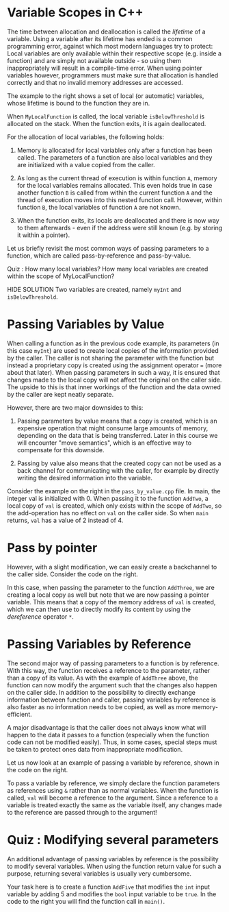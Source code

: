 # Variable Scopes in C++
The time between allocation and deallocation is called the *_lifetime_* of a variable. Using a variable after its lifetime has ended is a common programming error, against which most modern languages try to protect: Local variables are only available within their respective scope (e.g. inside a function) and are simply not available outside - so using them inappropriately will result in a compile-time error. When using pointer variables however, programmers must make sure that allocation is handled correctly and that no invalid memory addresses are accessed.

The example to the right shows a set of local (or automatic) variables, whose lifetime is bound to the function they are in.

When `MyLocalFunction` is called, the local variable `isBelowThreshold` is allocated on the stack. When the function exits, it is again deallocated.

For the allocation of local variables, the following holds:

1. Memory is allocated for local variables only after a function has been called. The parameters of a function are also local variables and they are initialized with a value copied from the caller.

2. As long as the current thread of execution is within function `A`, memory for the local variables remains allocated. This even holds true in case another function `B` is called from within the current function `A` and the thread of execution moves into this nested function call. However, within function `B`, the local variables of function `A` are not known.

3. When the function exits, its locals are deallocated and there is now way to them afterwards - even if the address were still known (e.g. by storing it within a pointer).

Let us briefly revisit the most common ways of passing parameters to a function, which are called pass-by-reference and pass-by-value.

Quiz : How many local variables?
How many local variables are created within the scope of MyLocalFunction?

HIDE SOLUTION
Two variables are created, namely `myInt` and `isBelowThreshold`.

# Passing Variables by Value
When calling a function as in the previous code example, its parameters (in this case `myInt`) are used to create local copies of the information provided by the caller. The caller is not sharing the parameter with the function but instead a proprietary copy is created using the assignment operator `=` (more about that later). When passing parameters in such a way, it is ensured that changes made to the local copy will not affect the original on the caller side. The upside to this is that inner workings of the function and the data owned by the caller are kept neatly separate.

However, there are two major downsides to this:

1. Passing parameters by value means that a copy is created, which is an expensive operation that might consume large amounts of memory, depending on the data that is being transferred. Later in this course we will encounter "move semantics", which is an effective way to compensate for this downside.

2. Passing by value also means that the created copy can not be used as a back channel for communicating with the caller, for example by directly writing the desired information into the variable.

Consider the example on the right in the `pass_by_value.cpp` file. In main, the integer val is initialized with 0. When passing it to the function `AddTwo`, a local copy of `val` is created, which only exists within the scope of `AddTwo`, so the add-operation has no effect on `val` on the caller side. So when `main` returns, `val` has a value of 2 instead of 4.

# Pass by pointer
However, with a slight modification, we can easily create a backchannel to the caller side. Consider the code on the right.

In this case, when passing the parameter to the function `AddThree`, we are creating a local copy as well but note that we are now passing a pointer variable. This means that a copy of the memory address of `val` is created, which we can then use to directly modify its content by using the *dereference* operator `*`.

# Passing Variables by Reference
The second major way of passing parameters to a function is by reference. With this way, the function receives a reference to the parameter, rather than a copy of its value. As with the example of `AddThree` above, the function can now modify the argument such that the changes also happen on the caller side. In addition to the possibility to directly exchange information between function and caller, passing variables by reference is also faster as no information needs to be copied, as well as more memory-efficient.

A major disadvantage is that the caller does not always know what will happen to the data it passes to a function (especially when the function code can not be modified easily). Thus, in some cases, special steps must be taken to protect ones data from inappropriate modification.

Let us now look at an example of passing a variable by reference, shown in the code on the right.

To pass a variable by reference, we simply declare the function parameters as references using `&` rather than as normal variables. When the function is called, `val` will become a reference to the argument. Since a reference to a variable is treated exactly the same as the variable itself, any changes made to the reference are passed through to the argument!

# Quiz : Modifying several parameters
An additional advantage of passing variables by reference is the possibility to modify several variables. When using the function return value for such a purpose, returning several variables is usually very cumbersome.

Your task here is to create a function `AddFive` that modifies the `int` input variable by adding 5 and modifies the `bool` input variable to be `true`. In the code to the right you will find the function call in `main()`.

